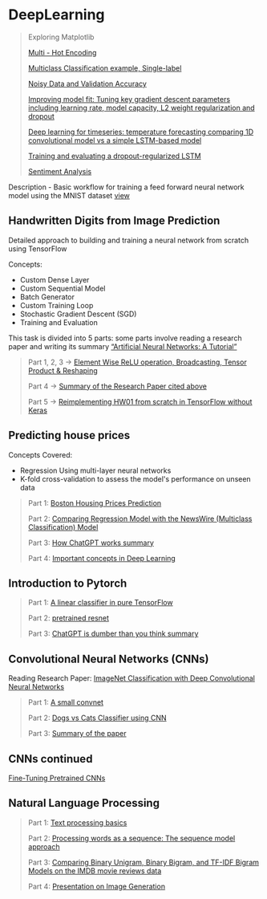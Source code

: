 # DeepLearning

>Exploring Matplotlib
>
>[Multi - Hot Encoding](https://github.com/roshpdl/cs415-deep-learning/blob/main/practice/LAB%2003/LAB03.ipynb)
>
>[Multiclass Classification example, Single-label](https://github.com/roshpdl/cs415-deep-learning/blob/main/practice/LAB%2004/LAB04_%20Roshan%20Poudel.ipynb)
>
>[Noisy Data and Validation Accuracy](https://github.com/roshpdl/cs415-deep-learning/blob/main/practice/LAB%2006/LAB_06_Roshan.ipynb)
>
>[Improving model fit: Tuning key gradient descent parameters including learning rate, model capacity, L2 weight regularization and dropout](https://github.com/roshpdl/cs415-deep-learning/blob/main/practice/LAB07/LAB07.ipynb)
>
>[Deep learning for timeseries: temperature forecasting comparing 1D convolutional model vs a simple LSTM-based model](https://github.com/roshpdl/cs415-deep-learning/blob/main/practice/LAB10/LAB_10_.ipynb)
>
>[Training and evaluating a dropout-regularized LSTM](https://github.com/roshpdl/cs415-deep-learning/blob/main/practice/LAB11/LAB11.ipynb)
>
>[Sentiment Analysis](https://github.com/roshpdl/cs415-deep-learning/blob/main/practice/LAB12/LAB12.ipynb)

Description - Basic workflow for training a feed forward neural network model using the MNIST dataset
[view](https://github.com/roshpdl/cs415-deep-learning/blob/main/work/Homework_07/Homework_7.ipynb)

## Handwritten Digits from Image Prediction
Detailed approach to building and training a neural network from scratch using TensorFlow

Concepts: 
- Custom Dense Layer
- Custom Sequential Model
- Batch Generator
- Custom Training Loop
- Stochastic Gradient Descent (SGD)
- Training and Evaluation

This task is divided into 5 parts: some parts involve reading a research paper and writing its summary [“Artificial Neural Networks: A Tutorial”](https://ieeexplore.ieee.org/document/485891)

> Part 1, 2, 3 -> [Element Wise ReLU operation, Broadcasting, Tensor Product & Reshaping](https://github.com/roshpdl/cs415-deep-learning/blob/main/work/Homework_2/HW2_upto_part3.ipynb)
> 
> Part 4 -> [Summary of the Research Paper cited above](https://github.com/roshpdl/cs415-deep-learning/blob/main/work/Homework_2/ANN_summary.pdf)
> 
> Part 5 -> [Reimplementing HW01 from scratch in TensorFlow without Keras](https://github.com/roshpdl/cs415-deep-learning/blob/main/work/Homework_2/HW2_part5.ipynb)

## Predicting house prices
Concepts Covered:
- Regression Using multi-layer neural networks
- K-fold cross-validation to assess the model's performance on unseen data

> Part 1: [Boston Housing Prices Prediction](https://github.com/roshpdl/cs415-deep-learning/blob/main/work/Homework_3/Homework%233P1.ipynb)
> 
> Part 2: [Comparing Regression Model with the NewsWire (Multiclass Classification) Model](https://github.com/roshpdl/cs415-deep-learning/blob/main/work/Homework_3/HW%233P2.ipynb)
> 
> Part 3: [How ChatGPT works summary](https://github.com/roshpdl/cs415-deep-learning/blob/main/work/Homework_3/HW%233P3-RP.pdf)
> 
> Part 4: [Important concepts in Deep Learning](https://github.com/roshpdl/cs415-deep-learning/blob/main/work/Homework_3/ROSHAN%20POUDEL%20-%20HW%233%20Problem%204.pdf)


## Introduction to Pytorch

>Part 1: [A linear classifier in pure TensorFlow](https://github.com/roshpdl/cs415-deep-learning/blob/main/work/Homework_4/HW_4P1.ipynb)
>
>Part 2: [pretrained resnet](https://github.com/roshpdl/cs415-deep-learning/blob/main/work/Homework_4/HW_4P2.ipynb)
>
>Part 3: [ChatGPT is dumber than you think summary](https://github.com/roshpdl/cs415-deep-learning/blob/main/work/Homework_4/HW_4P3.pdf)


## Convolutional Neural Networks (CNNs)

Reading Research Paper: [ImageNet Classification with Deep Convolutional Neural Networks](https://proceedings.neurips.cc/paper/4824-imagenet-classification-with-deep-convolutional-neural-networks.pdf)

> Part 1: [A small convnet](https://github.com/roshpdl/cs415-deep-learning/blob/main/work/Homework_5_6/Problem1/HW_5_(MNIST_CNN).ipynb)
>
> Part 2: [Dogs vs Cats Classifier using CNN](https://github.com/roshpdl/cs415-deep-learning/blob/main/work/Homework_5_6/Problem2/HW_5_6_Dogs_vs_Cats_CNN.ipynb)
>
> Part 3: [Summary of the paper](https://github.com/roshpdl/cs415-deep-learning/blob/main/work/Homework_5_6/Written%20Summary/HW5_6%20CS415.pdf)


## CNNs continued

[Fine-Tuning Pretrained CNNs](https://github.com/roshpdl/cs415-deep-learning/blob/main/work/Homework_07/Homework_7.ipynb)

## Natural Language Processing

> Part 1: [Text processing basics](https://github.com/roshpdl/cs415-deep-learning/blob/main/work/Homework_8/Homework%208%20Q1.pdf)
>
> Part 2: [Processing words as a sequence: The sequence model approach](https://github.com/roshpdl/cs415-deep-learning/blob/main/work/Homework_8/Hw_8_P2_Q3.ipynb)
>
> Part 3: [Comparing Binary Unigram, Binary Bigram, and TF-IDF Bigram Models on the IMDB movie reviews data](https://github.com/roshpdl/cs415-deep-learning/blob/main/work/Homework_8/LAB12.ipynb)
>
> Part 4: [Presentation on Image Generation](https://github.com/roshpdl/cs415-deep-learning/blob/main/work/Homework_8/Paper%20Image%20Generation%20Using%20AI.pdf)













